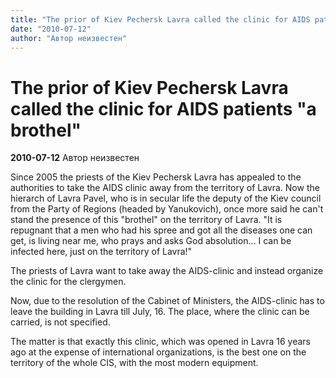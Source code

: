 ```yaml
---
title: "The prior of Kiev Pechersk Lavra called the clinic for AIDS patients \"a brothel\""
date: "2010-07-12"
author: "Автор неизвестен"
---
```


# The prior of Kiev Pechersk Lavra called the clinic for AIDS patients "a brothel"

**2010-07-12** Автор неизвестен

Since 2005 the priests of the Kiev Pechersk Lavra has appealed to the authorities to take the AIDS clinic away from the territory of Lavra. Now the hierarch of Lavra Pavel, who is in secular life the deputy of the Kiev council from the Party of Regions (headed by Yanukovich), once more said he can't stand the presence of this "brothel" on the territory of Lavra. "It is repugnant that a men who had his spree and got all the diseases one can get, is living near me, who prays and asks God absolution... I can be infected here, just on the territory of Lavra!"

The priests of Lavra want to take away the AIDS-clinic and instead organize the clinic for the clergymen.

Now, due to the resolution of the Cabinet of Ministers, the AIDS-clinic has to leave the building in Lavra till July, 16. The place, where the clinic can be carried, is not specified.

The matter is that exactly this clinic, which was opened in Lavra 16 years ago at the expense of international organizations, is the best one on the territory of the whole CIS, with the most modern equipment.